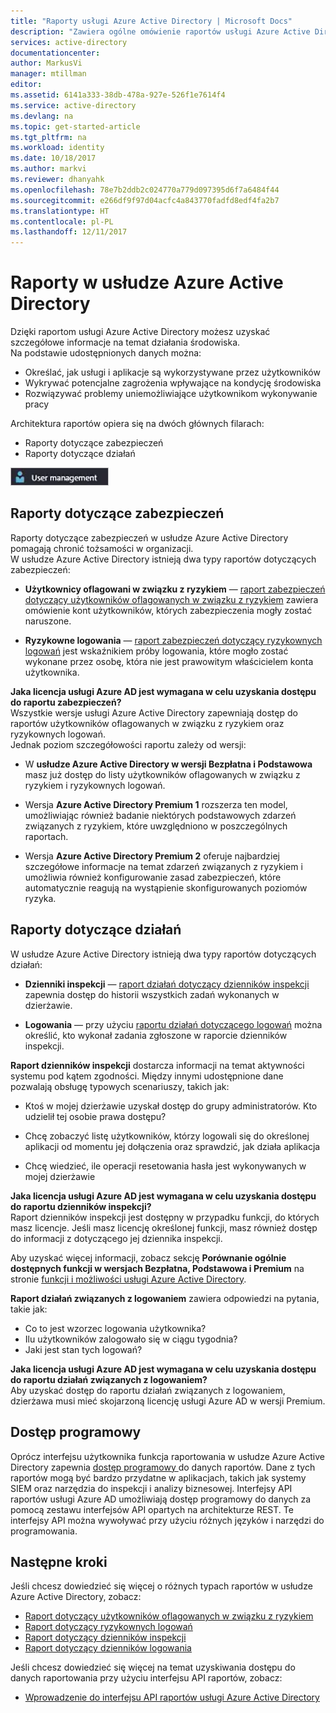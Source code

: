 ```yaml
---
title: "Raporty usługi Azure Active Directory | Microsoft Docs"
description: "Zawiera ogólne omówienie raportów usługi Azure Active Directory."
services: active-directory
documentationcenter: 
author: MarkusVi
manager: mtillman
editor: 
ms.assetid: 6141a333-38db-478a-927e-526f1e7614f4
ms.service: active-directory
ms.devlang: na
ms.topic: get-started-article
ms.tgt_pltfrm: na
ms.workload: identity
ms.date: 10/18/2017
ms.author: markvi
ms.reviewer: dhanyahk
ms.openlocfilehash: 78e7b2ddb2c024770a779d097395d6f7a6484f44
ms.sourcegitcommit: e266df9f97d04acfc4a843770fadfd8edf4fa2b7
ms.translationtype: HT
ms.contentlocale: pl-PL
ms.lasthandoff: 12/11/2017
---
```

# <a name="azure-active-directory-reporting"></a>Raporty w usłudze Azure Active Directory

Dzięki raportom usługi Azure Active Directory możesz uzyskać szczegółowe informacje na temat działania środowiska.  
Na podstawie udostępnionych danych można:

- Określać, jak usługi i aplikacje są wykorzystywane przez użytkowników
- Wykrywać potencjalne zagrożenia wpływające na kondycję środowiska
- Rozwiązywać problemy uniemożliwiające użytkownikom wykonywanie pracy  

Architektura raportów opiera się na dwóch głównych filarach:

- Raporty dotyczące zabezpieczeń
- Raporty dotyczące działań

![Raportowanie](./media/active-directory-reporting-azure-portal/01.png)



## <a name="security-reports"></a>Raporty dotyczące zabezpieczeń

Raporty dotyczące zabezpieczeń w usłudze Azure Active Directory pomagają chronić tożsamości w organizacji.  
W usłudze Azure Active Directory istnieją dwa typy raportów dotyczących zabezpieczeń:

- **Użytkownicy oflagowani w związku z ryzykiem** — [raport zabezpieczeń dotyczący użytkowników oflagowanych w związku z ryzykiem](active-directory-reporting-security-user-at-risk.md) zawiera omówienie kont użytkowników, których zabezpieczenia mogły zostać naruszone.

- **Ryzykowne logowania** — [raport zabezpieczeń dotyczący ryzykownych logowań](active-directory-reporting-security-risky-sign-ins.md) jest wskaźnikiem próby logowania, które mogło zostać wykonane przez osobę, która nie jest prawowitym właścicielem konta użytkownika. 

**Jaka licencja usługi Azure AD jest wymagana w celu uzyskania dostępu do raportu zabezpieczeń?**  
Wszystkie wersje usługi Azure Active Directory zapewniają dostęp do raportów użytkowników oflagowanych w związku z ryzykiem oraz ryzykownych logowań.  
Jednak poziom szczegółowości raportu zależy od wersji: 

- W **usłudze Azure Active Directory w wersji Bezpłatna i Podstawowa** masz już dostęp do listy użytkowników oflagowanych w związku z ryzykiem i ryzykownych logowań. 

- Wersja **Azure Active Directory Premium 1** rozszerza ten model, umożliwiając również badanie niektórych podstawowych zdarzeń związanych z ryzykiem, które uwzględniono w poszczególnych raportach. 

- Wersja **Azure Active Directory Premium 2** oferuje najbardziej szczegółowe informacje na temat zdarzeń związanych z ryzykiem i umożliwia również konfigurowanie zasad zabezpieczeń, które automatycznie reagują na wystąpienie skonfigurowanych poziomów ryzyka.


## <a name="activity-reports"></a>Raporty dotyczące działań

W usłudze Azure Active Directory istnieją dwa typy raportów dotyczących działań:

- **Dzienniki inspekcji** — [raport działań dotyczący dzienników inspekcji](active-directory-reporting-activity-audit-logs.md) zapewnia dostęp do historii wszystkich zadań wykonanych w dzierżawie.

- **Logowania** — przy użyciu [raportu działań dotyczącego logowań](active-directory-reporting-activity-sign-ins.md) można określić, kto wykonał zadania zgłoszone w raporcie dzienników inspekcji.



**Raport dzienników inspekcji** dostarcza informacji na temat aktywności systemu pod kątem zgodności.
Między innymi udostępnione dane pozwalają obsługę typowych scenariuszy, takich jak:

- Ktoś w mojej dzierżawie uzyskał dostęp do grupy administratorów. Kto udzielił tej osobie prawa dostępu? 

- Chcę zobaczyć listę użytkowników, którzy logowali się do określonej aplikacji od momentu jej dołączenia oraz sprawdzić, jak działa aplikacja

- Chcę wiedzieć, ile operacji resetowania hasła jest wykonywanych w mojej dzierżawie


**Jaka licencja usługi Azure AD jest wymagana w celu uzyskania dostępu do raportu dzienników inspekcji?**  
Raport dzienników inspekcji jest dostępny w przypadku funkcji, do których masz licencje. Jeśli masz licencję określonej funkcji, masz również dostęp do informacji z dotyczącego jej dziennika inspekcji.

Aby uzyskać więcej informacji, zobacz sekcję **Porównanie ogólnie dostępnych funkcji w wersjach Bezpłatna, Podstawowa i Premium** na stronie [funkcji i możliwości usługi Azure Active Directory](https://www.microsoft.com/cloud-platform/azure-active-directory-features).   



**Raport działań związanych z logowaniem** zawiera odpowiedzi na pytania, takie jak:

- Co to jest wzorzec logowania użytkownika?
- Ilu użytkowników zalogowało się w ciągu tygodnia?
- Jaki jest stan tych logowań?


**Jaka licencja usługi Azure AD jest wymagana w celu uzyskania dostępu do raportu działań związanych z logowaniem?**  
Aby uzyskać dostęp do raportu działań związanych z logowaniem, dzierżawa musi mieć skojarzoną licencję usługi Azure AD w wersji Premium.


## <a name="programmatic-access"></a>Dostęp programowy

Oprócz interfejsu użytkownika funkcja raportowania w usłudze Azure Active Directory zapewnia [dostęp programowy ](active-directory-reporting-api-getting-started-azure-portal.md) do danych raportów. Dane z tych raportów mogą być bardzo przydatne w aplikacjach, takich jak systemy SIEM oraz narzędzia do inspekcji i analizy biznesowej. Interfejsy API raportów usługi Azure AD umożliwiają dostęp programowy do danych za pomocą zestawu interfejsów API opartych na architekturze REST. Te interfejsy API można wywoływać przy użyciu różnych języków i narzędzi do programowania. 


## <a name="next-steps"></a>Następne kroki

Jeśli chcesz dowiedzieć się więcej o różnych typach raportów w usłudze Azure Active Directory, zobacz:

- [Raport dotyczący użytkowników oflagowanych w związku z ryzykiem](active-directory-reporting-security-user-at-risk.md)
- [Raport dotyczący ryzykownych logowań](active-directory-reporting-security-risky-sign-ins.md)
- [Raport dotyczący dzienników inspekcji](active-directory-reporting-activity-audit-logs.md)
- [Raport dotyczący dzienników logowania](active-directory-reporting-activity-sign-ins.md)

Jeśli chcesz dowiedzieć się więcej na temat uzyskiwania dostępu do danych raportowania przy użyciu interfejsu API raportów, zobacz: 

- [Wprowadzenie do interfejsu API raportów usługi Azure Active Directory](active-directory-reporting-api-getting-started-azure-portal.md)


<!--Image references-->
[1]: ./media/active-directory-reporting-azure-portal/ic195031.png